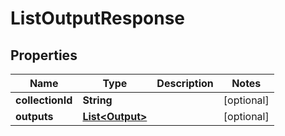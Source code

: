 

# ListOutputResponse


## Properties

Name | Type | Description | Notes
------------ | ------------- | ------------- | -------------
**collectionId** | **String** |  |  [optional]
**outputs** | [**List&lt;Output&gt;**](Output.md) |  |  [optional]



